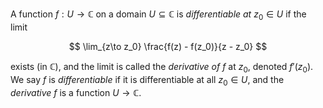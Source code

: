 A function $f: U \to \mathbb{C}$ on a domain $U \subseteq \mathbb{C}$ is *differentiable at* $z_0 \in U$ if the limit

$$
\lim_{z\to z_0} \frac{f(z) - f(z_0)}{z - z_0}
$$

exists (in $\mathbb{C}$), and the limit is called the *derivative of* $f$ at $z_0$, denoted $f'(z_0)$. We say $f$ is *differentiable* if it is differentiable at all $z_0 \in U$, and the *derivative* $f$ is a function $U \to \mathbb{C}$.
